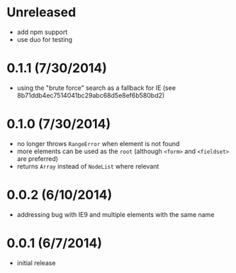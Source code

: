 # Unreleased
  * add npm support
  * use duo for testing

# 0.1.1 (7/30/2014)
 * using the "brute force" search as a fallback for IE (see 8b71ddb4ec7514041bc29abc68d5e8ef6b580bd2)

# 0.1.0 (7/30/2014)
 * no longer throws `RangeError` when element is not found
 * more elements can be used as the `root` (although `<form>` and `<fieldset>` are preferred)
 * returns `Array` instead of `NodeList` where relevant

# 0.0.2 (6/10/2014)
 * addressing bug with IE9 and multiple elements with the same name

# 0.0.1 (6/7/2014)
 * initial release
